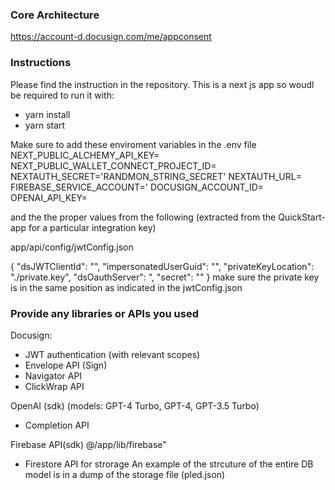 ### Core Architecture

https://account-d.docusign.com/me/appconsent




### Instructions

Please find the instruction in the repository. This is a next js app so woudl be required to run it with:
- yarn install
- yarn start

Make sure to add these enviroment variables in the .env file 
NEXT_PUBLIC_ALCHEMY_API_KEY=
NEXT_PUBLIC_WALLET_CONNECT_PROJECT_ID=
NEXTAUTH_SECRET='RANDMON_STRING_SECRET'
NEXTAUTH_URL=
FIREBASE_SERVICE_ACCOUNT='
DOCUSIGN_ACCOUNT_ID=
OPENAI_API_KEY=

and the the proper values from the following (extracted from the QuickStart-app for a particular integration key)

app/api/config/jwtConfig.json

{
  "dsJWTClientId": "",
  "impersonatedUserGuid": "",
  "privateKeyLocation": "./private.key",
  "dsOauthServer": ",
  "secret": ""
}
make sure the private key is in the same position as indicated in the jwtConfig.json 

### Provide any libraries or APIs you used

Docusign:
- JWT authentication (with relevant scopes)
- Envelope API (Sign)
- Navigator API 
- ClickWrap API

OpenAI (sdk)  (models: GPT-4 Turbo, GPT-4, GPT-3.5 Turbo)
- Completion API

Firebase API(sdk) @/app/lib/firebase"  
- Firestore API for strorage
An example of the strcuture of the entire DB model is in a dump of the storage file (pled.json)